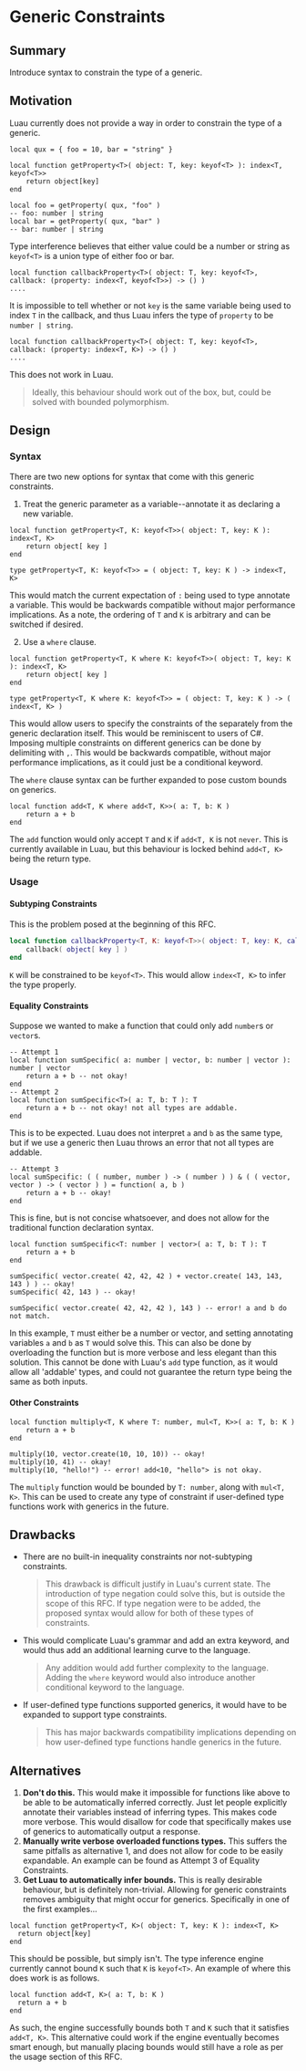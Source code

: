 # Generic Constraints
## Summary
Introduce syntax to constrain the type of a generic.
## Motivation
Luau currently does not provide a way in order to constrain the type of a generic.
```luau
local qux = { foo = 10, bar = "string" }

local function getProperty<T>( object: T, key: keyof<T> ): index<T, keyof<T>>
	return object[key]
end

local foo = getProperty( qux, "foo" )
-- foo: number | string
local bar = getProperty( qux, "bar" )
-- bar: number | string
```
Type interference believes that either value could be a number or string as `keyof<T>` is a union type of either foo or bar.
```luau
local function callbackProperty<T>( object: T, key: keyof<T>, callback: (property: index<T, keyof<T>>) -> () )
....
```
It is impossible to tell whether or not `key` is the same variable being used to index `T` in the callback, and thus Luau infers the type of `property` to be `number | string`.
```luau
local function callbackProperty<T>( object: T, key: keyof<T>, callback: (property: index<T, K>) -> () )
....
```
This does not work in Luau.
> Ideally, this behaviour should work out of the box, but, could be solved with bounded polymorphism.

## Design
### Syntax
There are two new options for syntax that come with this generic constraints.
1. Treat the generic parameter as a variable--annotate it as declaring a new variable.
```luau
local function getProperty<T, K: keyof<T>>( object: T, key: K ): index<T, K>
	return object[ key ]
end

type getProperty<T, K: keyof<T>> = ( object: T, key: K ) -> index<T, K>
```
This would match the current expectation of `:` being used to type annotate a variable. This would be backwards compatible without major performance implications. As a note, the ordering of `T` and `K` is arbitrary and can be switched if desired.

2. Use a `where` clause.
```luau
local function getProperty<T, K where K: keyof<T>>( object: T, key: K ): index<T, K>
	return object[ key ]
end

type getProperty<T, K where K: keyof<T>> = ( object: T, key: K ) -> ( index<T, K> )
```
This would allow users to specify the constraints of the separately from the generic declaration itself. This would be reminiscent to users of C#. Imposing multiple constraints on different generics can be done by delimiting with `,`. This would be backwards compatible, without major performance implications, as it could just be a conditional keyword. 

The `where` clause syntax can be further expanded to pose custom bounds on generics.
```luau
local function add<T, K where add<T, K>>( a: T, b: K )
	return a + b
end
```
The `add` function would only accept `T` and `K` if `add<T, K` is not `never`. This is currently available in Luau, but this behaviour is locked behind `add<T, K>` being the return type.

### Usage
#### Subtyping Constraints
This is the problem posed at the beginning of this RFC.
```lua
local function callbackProperty<T, K: keyof<T>>( object: T, key: K, callback: (property: index<T, K>) -> () )
	callback( object[ key ] )
end
```
`K` will be constrained to be `keyof<T>`. This would allow `index<T, K>` to infer the type properly.
#### Equality Constraints
Suppose we wanted to make a function that could only add `number`s or `vector`s.
```luau
-- Attempt 1
local function sumSpecific( a: number | vector, b: number | vector ): number | vector
	return a + b -- not okay!
end
-- Attempt 2
local function sumSpecific<T>( a: T, b: T ): T
	return a + b -- not okay! not all types are addable.
end
```
This is to be expected. Luau does not interpret `a` and `b` as the same type, but if we use a generic then Luau throws an error that not all types are addable.
```luau
-- Attempt 3
local sumSpecific: ( ( number, number ) -> ( number ) ) & ( ( vector, vector ) -> ( vector ) ) = function( a, b )
	return a + b -- okay!
end
```
This is fine, but is not concise whatsoever, and does not allow for the traditional function declaration syntax.
```luau
local function sumSpecific<T: number | vector>( a: T, b: T ): T
	return a + b
end

sumSpecific( vector.create( 42, 42, 42 ) + vector.create( 143, 143, 143 ) ) -- okay!
sumSpecific( 42, 143 ) -- okay!

sumSpecific( vector.create( 42, 42, 42 ), 143 ) -- error! a and b do not match.
```
In this example, `T` must either be a number or vector, and setting annotating variables `a` and `b` as `T` would solve this. This can also be done by overloading the function but is more verbose and less elegant than this solution. This cannot be done with Luau's `add` type function, as it would allow all 'addable' types, and could not guarantee the return type being the same as both inputs.

#### Other Constraints
```luau
local function multiply<T, K where T: number, mul<T, K>>( a: T, b: K )
	return a + b
end

multiply(10, vector.create(10, 10, 10)) -- okay!
multiply(10, 41) -- okay!
multiply(10, "hello!") -- error! add<10, "hello"> is not okay.
```
The `multiply` function would be bounded by `T: number`, along with `mul<T, K>`. This can be used to create any type of constraint if user-defined type functions work with generics in the future.

## Drawbacks
- There are no built-in inequality constraints nor not-subtyping constraints.
	> This drawback is difficult justify in Luau's current state. The introduction of type negation could solve this, but is outside the scope of this RFC. If type negation were to be added, the proposed syntax would allow for both of these types of constraints.
- This would complicate Luau's grammar and add an extra keyword, and would thus add an additional learning curve to the language.
	> Any addition would add further complexity to the language. Adding the `where` keyword would also introduce another conditional keyword to the language.
- If user-defined type functions supported generics, it would have to be expanded to support type constraints.
	> This has major backwards compatibility implications depending on how user-defined type functions handle generics in the future.

## Alternatives
1. **Don't do this.**
This would make it impossible for functions like above to be able to be automatically inferred correctly. Just let people explicitly annotate 
their variables instead of inferring types. This makes code more verbose. This would disallow for code that specifically makes use of generics to automatically output a response.
2. **Manually write verbose overloaded functions types.**
This suffers the same pitfalls as alternative 1, and does not allow for code to be easily expandable. An example can be found as Attempt 3 of Equality Constraints.
3. **Get Luau to automatically infer bounds.**
This is really desirable behaviour, but is definitely non-trivial. Allowing for generic constraints removes ambiguity that might occur for generics. Specifically in one of the first examples...
```luau
local function getProperty<T, K>( object: T, key: K ): index<T, K>
  return object[key]
end
```
This should be possible, but simply isn't. The type inference engine currently cannot bound `K` such that `K` is `keyof<T>`. An example of where this does work is as follows.
```luau
local function add<T, K>( a: T, b: K )
  return a + b
end
```
As such, the engine successfully bounds both `T` and `K` such that it satisfies `add<T, K>`. This alternative could work if the engine eventually becomes smart enough, but manually placing bounds would still have a role as per the usage section of this RFC.
